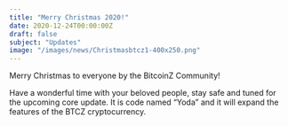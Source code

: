```yaml
---
title: "Merry Christmas 2020!"
date: 2020-12-24T00:00:00Z
draft: false
subject: "Updates"
image: "/images/news/Christmasbtcz1-400x250.png"
---
```


Merry Christmas to everyone by the BitcoinZ Community!

Have a wonderful time with your beloved people, stay safe and tuned for the upcoming core update. It is code named “Yoda” and it will expand the features of the BTCZ cryptocurrency.
